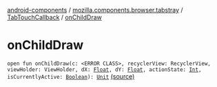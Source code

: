 [android-components](../../index.md) / [mozilla.components.browser.tabstray](../index.md) / [TabTouchCallback](index.md) / [onChildDraw](./on-child-draw.md)

# onChildDraw

`open fun onChildDraw(c: <ERROR CLASS>, recyclerView: RecyclerView, viewHolder: ViewHolder, dX: `[`Float`](https://kotlinlang.org/api/latest/jvm/stdlib/kotlin/-float/index.html)`, dY: `[`Float`](https://kotlinlang.org/api/latest/jvm/stdlib/kotlin/-float/index.html)`, actionState: `[`Int`](https://kotlinlang.org/api/latest/jvm/stdlib/kotlin/-int/index.html)`, isCurrentlyActive: `[`Boolean`](https://kotlinlang.org/api/latest/jvm/stdlib/kotlin/-boolean/index.html)`): `[`Unit`](https://kotlinlang.org/api/latest/jvm/stdlib/kotlin/-unit/index.html) [(source)](https://github.com/mozilla-mobile/android-components/blob/master/components/browser/tabstray/src/main/java/mozilla/components/browser/tabstray/TabTouchCallback.kt#L28)